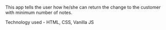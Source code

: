 This app tells the user how he/she can return the change to the customer with minimum number of notes.

Technology used - HTML, CSS, Vanilla JS